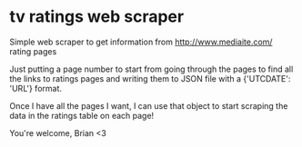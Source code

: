 tv ratings web scraper
================

Simple web scraper to get information from http://www.mediaite.com/ rating pages

Just putting a page number to start from going through the pages to find all the links to ratings pages and writing them to JSON file with a {'UTCDATE': 'URL'} format.

Once I have all the pages I want, I can use that object to start scraping the data in the ratings table on each page! 

You're welcome, Brian <3
